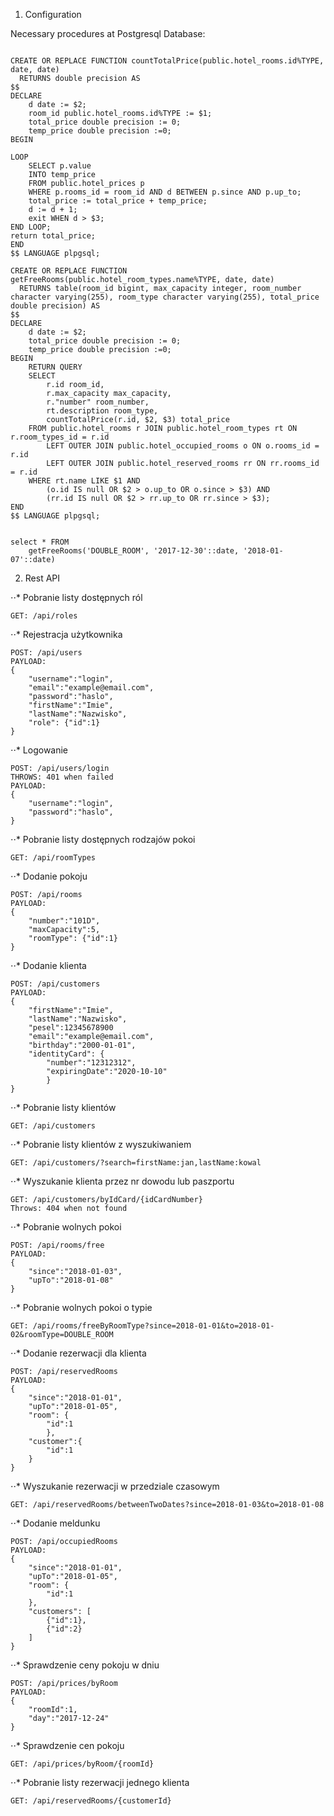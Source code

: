 1. Configuration

Necessary procedures at Postgresql Database:
```

CREATE OR REPLACE FUNCTION countTotalPrice(public.hotel_rooms.id%TYPE, date, date)
  RETURNS double precision AS
$$
DECLARE
    d date := $2;
	room_id public.hotel_rooms.id%TYPE := $1;
    total_price double precision := 0;
    temp_price double precision :=0;
BEGIN

LOOP
    SELECT p.value
    INTO temp_price
    FROM public.hotel_prices p
    WHERE p.rooms_id = room_id AND d BETWEEN p.since AND p.up_to;
    total_price := total_price + temp_price;
    d := d + 1;
    exit WHEN d > $3;
END LOOP;
return total_price;
END
$$ LANGUAGE plpgsql;

```
```
CREATE OR REPLACE FUNCTION getFreeRooms(public.hotel_room_types.name%TYPE, date, date)
  RETURNS table(room_id bigint, max_capacity integer, room_number character varying(255), room_type character varying(255), total_price double precision) AS
$$
DECLARE
    d date := $2;
    total_price double precision := 0;
    temp_price double precision :=0;
BEGIN
	RETURN QUERY
	SELECT
    	r.id room_id,
        r.max_capacity max_capacity,
        r."number" room_number,
        rt.description room_type,
        countTotalPrice(r.id, $2, $3) total_price
    FROM public.hotel_rooms r JOIN public.hotel_room_types rt ON r.room_types_id = r.id
    	LEFT OUTER JOIN public.hotel_occupied_rooms o ON o.rooms_id = r.id
        LEFT OUTER JOIN public.hotel_reserved_rooms rr ON rr.rooms_id = r.id
    WHERE rt.name LIKE $1 AND
    	(o.id IS null OR $2 > o.up_to OR o.since > $3) AND
        (rr.id IS null OR $2 > rr.up_to OR rr.since > $3);
END
$$ LANGUAGE plpgsql;


select * FROM
	getFreeRooms('DOUBLE_ROOM', '2017-12-30'::date, '2018-01-07'::date) 

```

2. Rest API

⋅⋅* Pobranie listy dostępnych ról
```
GET: /api/roles
```

⋅⋅* Rejestracja użytkownika
```
POST: /api/users
PAYLOAD:
{
    "username":"login",
    "email":"example@email.com",
    "password":"haslo",
    "firstName":"Imie",
    "lastName":"Nazwisko",
    "role": {"id":1}
}
```

⋅⋅* Logowanie
```
POST: /api/users/login
THROWS: 401 when failed
PAYLOAD:
{
    "username":"login",
    "password":"haslo",
}
```

⋅⋅* Pobranie listy dostępnych rodzajów pokoi
```
GET: /api/roomTypes
```
⋅⋅* Dodanie pokoju
```
POST: /api/rooms
PAYLOAD:
{
    "number":"101D",
    "maxCapacity":5,
    "roomType": {"id":1}
}
```
⋅⋅* Dodanie klienta
```
POST: /api/customers
PAYLOAD:
{
    "firstName":"Imie",
    "lastName":"Nazwisko",
    "pesel":12345678900
    "email":"example@email.com",
    "birthday":"2000-01-01",
    "identityCard": {
        "number":"12312312",
        "expiringDate":"2020-10-10"
        }
}
```
⋅⋅* Pobranie listy klientów
```
GET: /api/customers
```

⋅⋅* Pobranie listy klientów z wyszukiwaniem
```
GET: /api/customers/?search=firstName:jan,lastName:kowal
```

⋅⋅* Wyszukanie klienta przez nr dowodu lub paszportu
```
GET: /api/customers/byIdCard/{idCardNumber}
Throws: 404 when not found
```

⋅⋅* Pobranie wolnych pokoi
```
POST: /api/rooms/free
PAYLOAD:
{
    "since":"2018-01-03",
    "upTo":"2018-01-08"
}
```

⋅⋅* Pobranie wolnych pokoi o typie
```
GET: /api/rooms/freeByRoomType?since=2018-01-01&to=2018-01-02&roomType=DOUBLE_ROOM
```


⋅⋅* Dodanie rezerwacji dla klienta
```
POST: /api/reservedRooms
PAYLOAD:
{
    "since":"2018-01-01",
    "upTo":"2018-01-05",
    "room": { 
        "id":1
        },
    "customer":{
        "id":1
    }
}
```

⋅⋅* Wyszukanie rezerwacji w przedziale czasowym
```
GET: /api/reservedRooms/betweenTwoDates?since=2018-01-03&to=2018-01-08

```

⋅⋅* Dodanie meldunku 
```
POST: /api/occupiedRooms
PAYLOAD:
{
    "since":"2018-01-01",
    "upTo":"2018-01-05",
    "room": { 
        "id":1
    },
    "customers": [
    	{"id":1},
    	{"id":2}
	]
}
```

⋅⋅* Sprawdzenie ceny pokoju w dniu
```
POST: /api/prices/byRoom
PAYLOAD:
{
    "roomId":1,
    "day":"2017-12-24"
}
```
⋅⋅* Sprawdzenie cen pokoju
```
GET: /api/prices/byRoom/{roomId}
```

⋅⋅* Pobranie listy rezerwacji jednego klienta
```
GET: /api/reservedRooms/{customerId}
```
